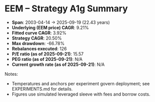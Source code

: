 # EEM – Strategy A1g Summary

- **Span**: 2003-04-14 → 2025-09-19 (22.43 years)
- **Underlying (EEM price) CAGR**: 9.21%
- **Fitted curve CAGR**: 3.92%
- **Strategy CAGR**: 20.50%
- **Max drawdown**: -66.78%
- **Rebalances executed**: 126
- **P/E ratio (as of 2025-09-21)**: 15.57
- **PEG ratio (as of 2025-09-21)**: N/A
- **Current growth rate (as of 2025-09-21)**: N/A

Notes:

- Temperatures and anchors per experiment govern deployment; see EXPERIMENTS.md for details.
- Figures use simulated leveraged sleeve with fees and borrow costs.

